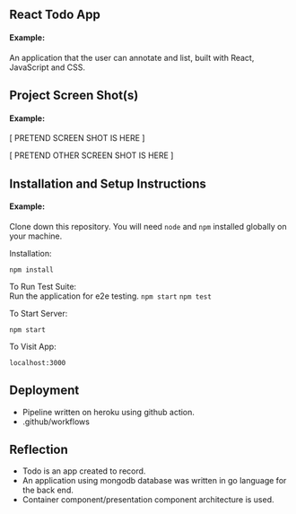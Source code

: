 ## React Todo App

#### Example:

An application that the user can annotate and list, built with React, JavaScript and CSS.

## Project Screen Shot(s)

#### Example:   

[ PRETEND SCREEN SHOT IS HERE ]

[ PRETEND OTHER SCREEN SHOT IS HERE ]

## Installation and Setup Instructions

#### Example:  

Clone down this repository. You will need `node` and `npm` installed globally on your machine.  

Installation:

`npm install`  

To Run Test Suite:  
Run the application for e2e testing.
`npm start`
`npm test`  

To Start Server:

`npm start`  

To Visit App:

`localhost:3000`  

## Deployment
 - Pipeline written on heroku using github action.
 - .github/workflows

## Reflection

  - Todo is an app created to record.
  - An application using mongodb database was written in go language for the back end. 
  - Container component/presentation component architecture is used. 
